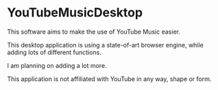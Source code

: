 # YouTubeMusicDesktop
This software aims to make the use of YouTube Music easier.

This desktop application is using a state-of-art browser engine, while adding lots of different functions.

I am planning on adding a lot more.


This application is not affiliated with YouTube in any way, shape or form.
